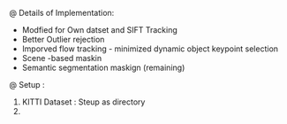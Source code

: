 
@ Details of Implementation:
- Modfied for Own datset and SIFT Tracking
- Better Outlier rejection 
- Imporved flow tracking - minimized dynamic object keypoint selection 
- Scene -based maskin
- Semantic segmentation maskign (remaining)

@ Setup :
1. KITTI Dataset : Steup as directory 
2. 
